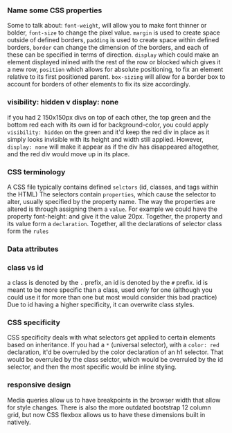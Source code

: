 ### Name some CSS properties

Some to talk about: ```font-weight```, will allow you to make font thinner or bolder, ```font-size``` to change the pixel value. ```margin``` is used to create space outside of defined borders, ```padding``` is used to create space within defined borders, ```border``` can change the dimension of the borders, and each of these can be specified in terms of direction. ```display``` which could make an element displayed inlined with the rest of the row or blocked which gives it a new row, ```position``` which allows for absolute positioning, to fix an element relative to its first positioned parent. ```box-sizing``` will allow for a border box to account for borders of other elements to fix its size accordingly.

### visibility: hidden v display: none

if you had 2 150x150px divs on top of each other, the top green and the bottom red each with its own id for background-color, you could apply ```visibility: hidden``` on the green and it'd keep the red div in place as it simply looks invisible with its height and width still applied. However, ```display: none``` will make it appear as if the div has disappeared altogether, and the red div would move up in its place.

### CSS terminology

A CSS file typically contains defined ```selctors``` (id, classes, and tags within the HTML) The selectors contain ```properties```, which cause the selector to alter, usually specified by the property name. The way the properties are altered is through assigning them a ```value```. For example we could have the property font-height: and give it the value 20px. Together, the property and its value form a ```declaration```. Together, all the declarations of selector class form the ```rules```

### Data attributes

### class vs id

a class is denoted by the ```.``` prefix, an id is denoted by the ```#``` prefix. id is meant to be more specific than a class, used only for one (although you could use it for more than one but most would consider this bad practice) Due to id having a higher specificity, it can overwrite class styles.

### CSS specificity

CSS specificity deals with what selectors get applied to certain elements based on inheritance. If you had a ```*``` (universal selector), with a ```color: red``` declaration, it'd be overruled by the color declaration of an h1 selector. That would be overruled by the class selctor, which would be overruled by the id selector, and then the most specific would be inline styling. 

### responsive design

Media queries allow us to have breakpoints in the browser width that allow for style changes. There is also the more outdated bootstrap 12 column grid, but now CSS flexbox allows us to have these dimensions built in natively.

###
